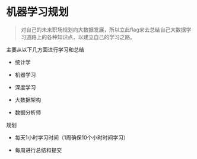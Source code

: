 # 机器学习规划

> 对自己的未来职场规划向大数据发展，所以立此flag来去总结自己大数据学习道路上的各种知识点，以建立自己的学习之路。

主要从以下几方面进行学习和总结

- 统计学

- 机器学习

- 深度学习

- 大数据架构

- 数据分析师


规划

- 每天1小时学习时间（1周确保10个小时时间学习）

- 每周进行总结和提交